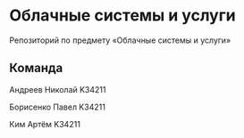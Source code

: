 # Облачные системы и услуги
Репозиторий по предмету «Облачные системы и услуги»

## Команда
Андреев Николай K34211

Борисенко Павел K34211

Ким Артём K34211
